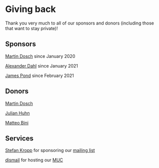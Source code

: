 # Giving back

Thank you very much to all of our sponsors and donors (including those that want to stay private)!

## Sponsors
[Martin Dosch](https://github.com/mdosch) since January 2020

[Alexander Dahl](https://github.com/LeSpocky) since January 2021

[James Pond](https://github.com/jamesponddotco) since February 2021

## Donors
[Martin Dosch](https://github.com/mdosch)

[Julian Huhn](https://github.com/huhndev)

[Matteo Bini](https://github.com/matteobin)

## Services
[Stefan Kropp](https://github.com/StefanKropp) for sponsoring our [mailing list](https://lists.posteo.de/listinfo/profanity)

[dismail](https://dismail.de/) for hosting our [MUC](xmpp:profanity@rooms.dismail.de?join)
